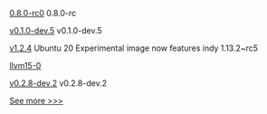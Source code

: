 
[0.8.0-rc0](https://github.com/hyperledger/aries-cloudagent-python/releases/tag/0.8.0-rc0) 0.8.0-rc

[v0.1.0-dev.5](https://github.com/hyperledger/anoncreds-rs/releases/tag/v0.1.0-dev.5) v0.1.0-dev.5

[v1.2.4](https://github.com/hyperledger/indy-node-container/releases/tag/v1.2.4) Ubuntu 20 Experimental image now features indy 1.13.2~rc5

[llvm15-0](https://github.com/hyperledger/solang-llvm/releases/tag/llvm15-0) 

[v0.2.8-dev.2](https://github.com/hyperledger/aries-askar/releases/tag/v0.2.8-dev.2) v0.2.8-dev.2


[See more >>>](https://start-here.hyperledger.org/releases)
